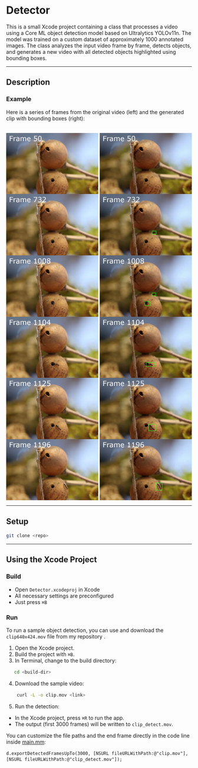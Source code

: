 # Detector

This is a small Xcode project containing a class that processes a video using a Core ML object detection model based on Ultralytics YOLOv11n. The model was trained on a custom dataset of approximately 1000 annotated images. The class analyzes the input video frame by frame, detects objects, and generates a new video with all detected objects highlighted using bounding boxes.

---

## Description


### Example

Here is a series of frames from the original video (left) and the generated clip with bounding boxes (right):

<div align="center">
<br/>
<img align="center" title="Frame" width="250" src="./docs/clip1/frame_1.webp.png">
<img align="center" title="Frame" width="250" src="./docs/clip2/frame_1.webp.png">

<img align="center" title="Frame" width="250" src="./docs/clip1/frame_4.webp.png">
<img align="center" title="Frame" width="250" src="./docs/clip2/frame_4.webp.png">

<img align="center" title="Frame" width="250" src="./docs/clip1/frame_6.webp.png">
<img align="center" title="Frame" width="250" src="./docs/clip2/frame_6.webp.png">

<img align="center" title="Frame" width="250" src="./docs/clip1/frame_7.webp.png">
<img align="center" title="Frame" width="250" src="./docs/clip2/frame_7.webp.png">

<img align="center" title="Frame" width="250" src="./docs/clip1/frame_8.webp.png">
<img align="center" title="Frame" width="250" src="./docs/clip2/frame_8.webp.png">

<img align="center" title="Frame" width="250" src="./docs/clip1/frame_10.webp.png">
<img align="center" title="Frame" width="250" src="./docs/clip2/frame_10.webp.png">
</div>

---

## Setup

```bash
git clone <repo>
```

---

## Using the Xcode Project

### Build

- Open `Detector.xcodeproj` in Xcode
- All necessary settings are preconfigured
- Just press `⌘B`

### Run

To run a sample object detection, you can use and download the `clip640x424.mov` file from my repository <link>.

1. Open the Xcode project.
2. Build the project with `⌘B`.
3. In Terminal, change to the build directory:

```bash
   cd <build-dir>
```

4.	Download the sample video:

```bash
    curl -L -o clip.mov <link>
```

5. Run the detection:

- In the Xcode project, press `⌘R` to run the app.
- The output (first 3000 frames) will be written to `clip_detect.mov`.

You can customize the file paths and the end frame directly in the code line inside [main.mm](./Detector/main.mm):

```objc
d.exportDetectedFramesUpTo(3000, [NSURL fileURLWithPath:@"clip.mov"], [NSURL fileURLWithPath:@"clip_detect.mov"]);
